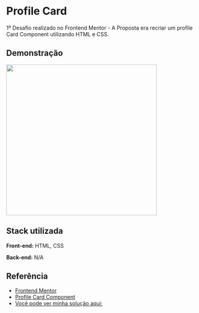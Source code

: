 
# Profile Card

1º Desafio realizado no Frontend Mentor - A Proposta era recriar um profile Card Component utilizando HTML e CSS.


## Demonstração


<a href="https://www.frontendmentor.io/solutions/htmlcss-3tJPoR3YS">
<img height="400em" src="https://res.cloudinary.com/dz209s6jk/image/upload/f_auto,q_auto,w_475/Screenshots/crsuvxckshbzyvtcuhtd.jpg">
</a>


## Stack utilizada

**Front-end:** HTML, CSS

**Back-end:** N/A


## Referência

 - [Frontend Mentor](https://www.frontendmentor.io/home)
 - [Profile Card Component](https://www.frontendmentor.io/challenges/profile-card-component-cfArpWshJ)
 - [Você pode ver minha solução aqui:](https://www.frontendmentor.io/solutions/htmlcss-3tJPoR3YS)


